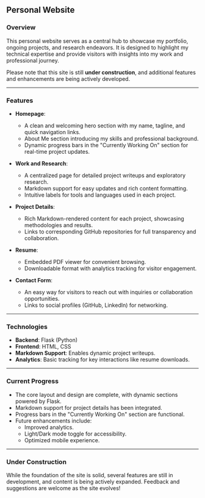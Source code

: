 ## **Personal Website**

### **Overview**
This personal website serves as a central hub to showcase my portfolio, ongoing projects, and research endeavors. It is designed to highlight my technical expertise and provide visitors with insights into my work and professional journey.

Please note that this site is still **under construction**, and additional features and enhancements are being actively developed.

---

### **Features**
- **Homepage**:
  - A clean and welcoming hero section with my name, tagline, and quick navigation links.
  - About Me section introducing my skills and professional background.
  - Dynamic progress bars in the "Currently Working On" section for real-time project updates.

- **Work and Research**:
  - A centralized page for detailed project writeups and exploratory research.
  - Markdown support for easy updates and rich content formatting.
  - Intuitive labels for tools and languages used in each project.

- **Project Details**:
  - Rich Markdown-rendered content for each project, showcasing methodologies and results.
  - Links to corresponding GitHub repositories for full transparency and collaboration.

- **Resume**:
  - Embedded PDF viewer for convenient browsing.
  - Downloadable format with analytics tracking for visitor engagement.

- **Contact Form**:
  - An easy way for visitors to reach out with inquiries or collaboration opportunities.
  - Links to social profiles (GitHub, LinkedIn) for networking.

---

### **Technologies**
- **Backend**: Flask (Python)
- **Frontend**: HTML, CSS
- **Markdown Support**: Enables dynamic project writeups.
- **Analytics**: Basic tracking for key interactions like resume downloads.

---

### **Current Progress**
- The core layout and design are complete, with dynamic sections powered by Flask.
- Markdown support for project details has been integrated.
- Progress bars in the "Currently Working On" section are functional.
- Future enhancements include:
  - Improved analytics.
  - Light/Dark mode toggle for accessibility.
  - Optimized mobile experience.

---

### **Under Construction**
While the foundation of the site is solid, several features are still in development, and content is being actively expanded. Feedback and suggestions are welcome as the site evolves!